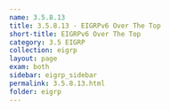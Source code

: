```yaml
---
name: 3.5.8.13
title: 3.5.8.13 - EIGRPv6 Over The Top
short-title: EIGRPv6 Over The Top
category: 3.5 EIGRP
collection: eigrp
layout: page
exam: both
sidebar: eigrp_sidebar
permalink: 3.5.8.13.html
folder: eigrp
---
```

